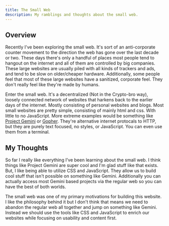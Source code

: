 ```yaml
---
title: The Small Web
description: My ramblings and thoughts about the small web.
---
```


## Overview

Recently I've been exploring the small web. It's sort of an anti-corporate counter movement to the direction the web has gone over the last decade or two. These days there's only a handful of places most people tend to hangout on the internet and all of them are controlled by big companies. These large websites are usually piled with all kinds of trackers and ads, and tend to be slow on older/cheaper hardware. Additionally, some people feel that most of these large websites have a sanitized, corporate feel. They don't really feel like they're made by humans.

Enter the small web. It's a decentralized (Not in the Crypto-bro way), loosely connected network of websites that harkens back to the earlier days of the internet. Mostly consisting of personal websites and blogs. Most small websites are pretty simple, consisting of mainly html and css. With little to no JavaScript. More extreme examples would be something like [Project Gemini](https://geminiprotocol.net/) or [Gopher](<https://en.wikipedia.org/wiki/Gopher_(protocol)>). They're alternative internet protocals to HTTP, but they are purely text focused, no styles, or JavaScript. You can even use them from a terminal.

## My Thoughts

So far I really like everything I've been learning about the small web. I think things like Project Gemini are super cool and I'm glad stuff like that exists. But, I like being able to utilize CSS and JavaScript. They allow us to build cool stuff that isn't possible on something like Gemini. Additionally you can actually access most Gemini based projects via the regular web so you can have the best of both worlds.

The small web was one of my primary motivations for building this website. I like the philosophy behind it but I don't think that means we need to abandon the regular web all together and jump on something like Gemini. Instead we should use the tools like CSS and JavaScript to enrich our websites while focusing on usability and content first.
